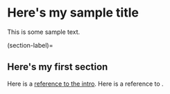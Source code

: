 # Here's my sample title

This is some sample text.

(section-label)= 
## Here's my first section

Here is a [reference to the intro](intro.md). Here is a reference to [](section-label).